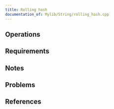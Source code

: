 ```yaml
---
title: Rolling hash
documentation_of: Mylib/String/rolling_hash.cpp
---
```


## Operations

## Requirements

## Notes

## Problems

## References
